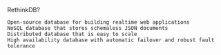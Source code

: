 RethinkDB?

    Open-source database for building realtime web applications
    NoSQL database that stores schemaless JSON documents
    Distributed database that is easy to scale
    High availability database with automatic failover and robust fault tolerance


